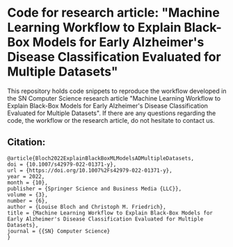 # Code for research article: "Machine Learning Workflow to Explain Black-Box Models for Early Alzheimer's Disease Classification Evaluated for Multiple Datasets"

This repository holds code snippets to reproduce the workflow developed in the SN Computer Science research article "Machine Learning Workflow to Explain Black-Box Models for Early Alzheimer's Disease Classification Evaluated for Multiple Datasets". If there are any questions regarding the code, the workflow or the research article, do not hesitate to contact us.

## Citation:


	@article{Bloch2022ExplainBlackBoxMLModelsADMultipleDatasets,
	doi = {10.1007/s42979-022-01371-y},
	url = {https://doi.org/10.1007%2Fs42979-022-01371-y},
	year = 2022,
	month = {10},
	publisher = {Springer Science and Business Media {LLC}},
	volume = {3},
	number = {6},
	author = {Louise Bloch and Christoph M. Friedrich},
	title = {Machine Learning Workflow to Explain Black-Box Models for Early Alzheimer's Disease Classification Evaluated for Multiple Datasets},
	journal = {{SN} Computer Science}
	}
